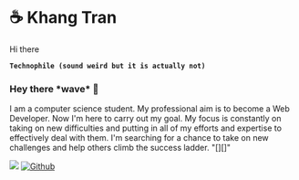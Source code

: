 # ☕ Khang Tran 
 Hi there 

**` Technophile (sound weird but it is actually not)  `**

### Hey there \*wave\* 👋

I am a computer science student. My professional aim is to become a Web Developer. Now I'm here to carry out my goal. My focus is constantly on taking on new difficulties and putting in all of my efforts and expertise to effectively deal with them. I'm searching for a chance to take on new challenges and help others climb the success ladder. "[][]"

![](https://visitor-badge.laobi.icu/badge?page_id=KN2222.KN2222)
[![Github](https://img.shields.io/github/followers/KN2222?label=Follow&style=social)](https://github.com/KN2222)
